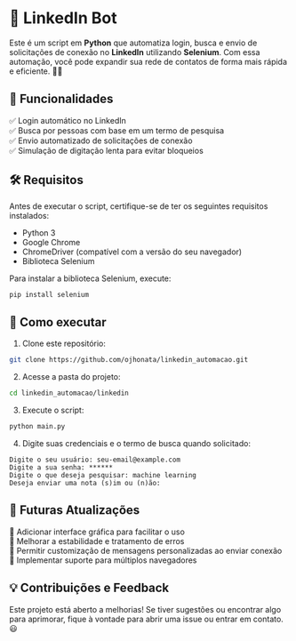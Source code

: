 # 🚀 LinkedIn Bot

Este é um script em **Python** que automatiza login, busca e envio de solicitações de conexão no **LinkedIn** utilizando **Selenium**. Com essa automação, você pode expandir sua rede de contatos de forma mais rápida e eficiente. 🔗🤖

## 📌 Funcionalidades

✅ Login automático no LinkedIn\
✅ Busca por pessoas com base em um termo de pesquisa\
✅ Envio automatizado de solicitações de conexão\
✅ Simulação de digitação lenta para evitar bloqueios

## 🛠 Requisitos

Antes de executar o script, certifique-se de ter os seguintes requisitos instalados:

- Python 3
- Google Chrome
- ChromeDriver (compatível com a versão do seu navegador)
- Biblioteca Selenium

Para instalar a biblioteca Selenium, execute:

```bash
pip install selenium
```

## 🚀 Como executar

1. Clone este repositório:

```bash
git clone https://github.com/ojhonata/linkedin_automacao.git
```

2. Acesse a pasta do projeto:

```bash
cd linkedin_automacao/linkedin
```

3. Execute o script:

```bash
python main.py
```

4. Digite suas credenciais e o termo de busca quando solicitado:

```
Digite o seu usuário: seu-email@example.com
Digite a sua senha: ******
Digite o que deseja pesquisar: machine learning
Deseja enviar uma nota (s)im ou (n)ão:
```

## 🔄 Futuras Atualizações

🔹 Adicionar interface gráfica para facilitar o uso\
🔹 Melhorar a estabilidade e tratamento de erros\
🔹 Permitir customização de mensagens personalizadas ao enviar conexão\
🔹 Implementar suporte para múltiplos navegadores

## 💡 Contribuições e Feedback

Este projeto está aberto a melhorias! Se tiver sugestões ou encontrar algo para aprimorar, fique à vontade para abrir uma issue ou entrar em contato. 😃

